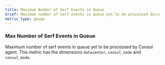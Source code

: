 ```yaml
---
title: Maximum Number of Serf Events in Queue
brief: Maximum number of serf events in queue yet to be processed during the interval
metric_type: gauge
---
```

### Max Number of Serf Events in Queue
Maximum number of serf events in queue yet to be processed by Consul agent. This metric has the dimensions `datacenter`, `consul_node` and `consul_mode`.